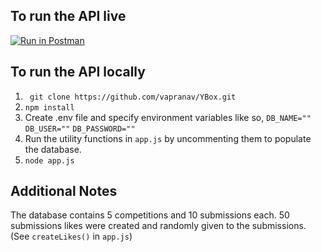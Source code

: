 ## To run the API live


[![Run in Postman](https://run.pstmn.io/button.svg)](https://app.getpostman.com/run-collection/15242040-cd21dd4d-0e83-40be-b753-1da75b50d75a?action=collection%2Ffork&collection-url=entityId%3D15242040-cd21dd4d-0e83-40be-b753-1da75b50d75a%26entityType%3Dcollection%26workspaceId%3D13b48930-2b8b-4ccb-9df0-f9b721f42b4e) 

## To run the API locally
1. ``` git clone https://github.com/vapranav/YBox.git```
2. ``` npm install ```
3. Create .env file and specify environment variables like so,
```DB_NAME=""```
```DB_USER=""```
```DB_PASSWORD=""```
4. Run the utility functions in ```app.js``` by uncommenting them to populate the database.
5. ``` node app.js ```

## Additional Notes 
The database contains 5 competitions and 10 submissions each. 50 submissions likes were created and randomly given to the submissions. (See ```createLikes()``` in ```app.js```)
 
